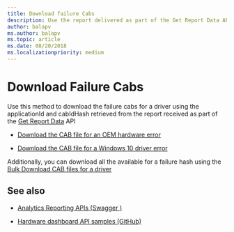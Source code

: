 ```yaml
---
title: Download failure Cabs
description: Use the report delivered as part of the Get Report Data API to retrieve the CabURL and then download the failure cab.
author: balapv
ms.author: balapv
ms.topic: article
ms.date: 08/20/2018
ms.localizationpriority: medium
---
```


# Download Failure Cabs

Use this method to download the failure cabs for a driver using the applicationId and cabIdHash retrieved from the report received as part of the [Get Report Data](get-report-data.md) API

- [Download the CAB file for an OEM hardware error](https://docs.microsoft.com/windows/uwp/monetize/download-the-cab-file-for-an-oem-hardware-error)

- [Download the CAB file for a Windows 10 driver error](https://docs.microsoft.com/windows/uwp/monetize/download-the-cab-file-for-a-windows-10-driver-error)

Additionally, you can download all the available for a failure hash using the [Bulk Download CAB files for a driver](bulk-download-failure-cabs.md)

## See also

- [Analytics Reporting APIs (Swagger )](https://apidocs.microsoft.com/services/analyticsreportingapis)

- [Hardware dashboard API samples (GitHub)](https://aka.ms/hpc_async_api_samples)
